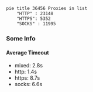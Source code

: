 
```mermaid
pie title 36456 Proxies in list
    "HTTP" : 23148
    "HTTPS": 5352
    "SOCKS" : 11995
```

### Some Info
#### Average Timeout

- mixed: 2.8s
- http: 1.4s
- https: 8.7s
- socks: 6.6s